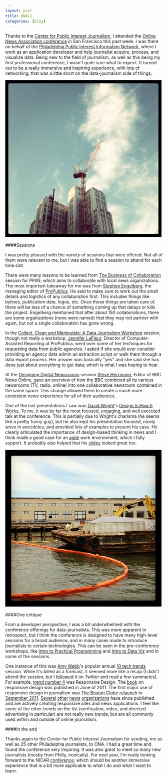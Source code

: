 ```yaml
---
layout: post
title: ONA12
categories: [blog]
---
```


Thanks to the [Center for Public Interest Journalism](http://www.cpijournalism.org/), I attended the [Online News Association conference](http://ona12.journalists.org/) in San Francisco this past week. I was there on behalf of the [Philadelphia Public Interest Information Network](http://www.ppiin.org), where I work as an application developer and help journalist acquire, process, and visualize data. Being new to the field of journalism, as well as this being my first professional conference, I wasn't quite sure what to expect. It turned out to be a really immersive and inspiring experience, with lots of networking, that was a little short on the data-journalism side of things.

!['SF Construction'](/../img/sf_1.png)

####Sessions

I was pretty pleased with the variety of sessions that were offered. Not all of them were relevant to me, but I was able to find a session to attend for each time slot.

There were many lessons to be learned from [The Business of Collaboration](http://ona12.journalists.org/sessions/the-business-of-collaboration/) session for PPIIN; which aims to collaborate with local news organizations. The most important takeaway for me was from [Stephen Engelberg](https://twitter.com/SteveEngelberg), the managing editor of [ProPublica](http://www.propublica.org). He said to make sure to work out the small details and logistics of any collaboration first. This includes things like bylines, publication date, logos, etc. Once those things are taken care of, there will be less of a chance of something coming up that delays or kills the project. Engelberg mentioned that after about 150 collaborations, there are some organizations (none were named) that they may not partner with again, but not a single collaboration has gone wrong.

In the [Collect, Clean and Manipulate: A Data Journalism Workshop](http://ona12.journalists.org/sessions/collect-clean-and-manipulate-a-data-journalism-workshop/) session, though not really a workshop, [Jennifer LaFleur](https://twitter.com/j_la28), Director of Computer-Assisted Reporting at ProPublica, went over some of her techniques for requesting data from public agencies. I asked if she would ever consider providing an agency data admin an extraction script or walk them through a data export process. Her answer was basically "yes" and she said she has done just about everything to get data; which is what I was hoping to hear.

At the [Designing Digital Newsrooms](http://ona12.journalists.org/sessions/designing-digital-newsrooms/) session
[Steve Herrmann](https://twitter.com/BBCSteveH), Editor of BBC News Online, gave an overview of how the BBC combined all its various newsrooms (TV, radio, online) into one collaborative newsroom contained in the same space. This change allowed them to create a much more consistent news experience for all of their audiences.

One of the last presentations I saw was [David Wright](https://twitter.com/dwjr)'s [Design Is How It Works](http://ona12.journalists.org/sessions/design-is-how-it-works/). To me, it was by far the most focused, engaging, and well executed talk at the conference. This is partially due to Wright's charisma (he seems like a pretty funny guy), but he also kept his presentation focused, nicely wove in anecdotes, and provided lots of examples to present his case. He clearly articulated the importance of design-based thinking in news and I think made a good case for an [agile](http://en.wikipedia.org/wiki/Agile_software_development) work environment; which I fully support. It probably also helped that his [slides](http://www.slideshare.net/davewrightjr/design-ishowitworks) looked great too.

!['SF Construction'](/../img/sf_2.png)

####One critique

From a developer perspective, I was a bit underwhelmed with the conference offerings for data-journalists. This was more apparent in retrospect, but I think the conference is designed to have many high-level sessions for a broad audience, and in many cases made to introduce journalists to certain technologies. This can be seen in the pre-conference workshops, like [Intro to Practical Programming](http://ona12.journalists.org/sessions/introduction-to-practical-programming/) and [Intro to Data Viz](http://ona12.journalists.org/sessions/intro-to-data-viz/) and in some of the sessions. 

One instance of this was [Amy Webb](https://twitter.com/webbmedia)'s popular annual [10 tech trends](http://webbmediagroup.com/blog/webbmedia-groups-secret-sauce) session. While it's billed as a forecast, it seemed more like a recap (I didn't attend the session, but I [followed](https://twitter.com/#!/search/%2310techtrends) it on Twitter and read a few summaries). For example, [trend number 4](http://gannettona2012.tumblr.com/post/32002584226/top-tech-trends) was Responsive Design. The [book](http://www.abookapart.com/products/responsive-web-design) on responsive design was published in June of 2011. The first major use of responsive design in journalism was [The Boston Globe](http://bostonglobe.com/) [relaunch](http://www.boston.com/bostonglobe/features/) in [September 2011](http://www.niemanlab.org/2011/09/four-observations-and-lots-of-questions-on-the-boston-globes-lovely-new-paywalled-site/). [Several](http://www.propublica.org) [other](http://www.chicagotribune.com/news/data/) [news](http://m.washingtonpost.com) [organizations](http://m.bbc.co.uk/news) have since published and are actively creating responsive sites and news applications. I feel like some of the other trends on the list (verification, video, and directed advertising in particular) are not really new trends, but are all commonly used within and outside of online journalism.

####In the end

Thanks again to the Center for Public Interest Journalism for sending, me as well as 25 other Philadelphia journalists, to ONA. I had a great time and found the conference very inspiring. It was also great to meet so many new journalists (mostly from Philly, ironically). For next year, I'm really looking forward to the NICAR [conference](http://www.ire.org/events-and-training/event/315/); which should be another immersive experience that is a bit more applicable to what I do and what I want to learn.